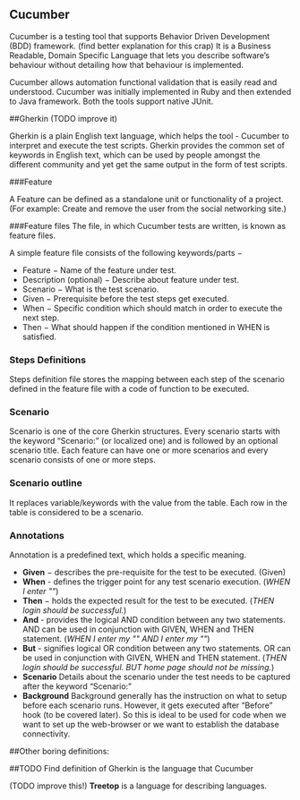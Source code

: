 ## Cucumber

Cucumber is a testing tool that supports Behavior Driven Development (BDD) framework. 
(find better explanation for this crap)  It is a Business Readable, Domain Specific Language that lets you describe software’s behaviour without detailing how that behaviour is implemented.

Cucumber allows automation functional validation that is easily read and understood. Cucumber was initially implemented in Ruby and then extended to Java framework. Both the tools support native JUnit.


##Gherkin (TODO improve it)

Gherkin is a plain English text language, which helps the tool - Cucumber to interpret and execute the test scripts.
Gherkin provides the common set of keywords in English text, which can be used by people amongst the different community and yet get the same output in the form of test scripts.


###Feature

A Feature can be defined as a standalone unit or functionality of a project. (For example: Create and remove the user from the social networking site.)


###Feature files
The file, in which Cucumber tests are written, is known as feature files.

A simple feature file consists of the following keywords/parts −

* Feature − Name of the feature under test.
* Description (optional) − Describe about feature under test.
* Scenario − What is the test scenario.
* Given − Prerequisite before the test steps get executed.
* When − Specific condition which should match in order to execute the next step.
* Then − What should happen if the condition mentioned in WHEN is satisfied.


### Steps Definitions
Steps definition file stores the mapping between each step of the scenario defined in the feature file with a code of function to be executed.


### Scenario

Scenario is one of the core Gherkin structures. Every scenario starts with the keyword “Scenario:” (or localized one) and is followed by an optional scenario title. Each feature can have one or more scenarios and every scenario consists of one or more steps.


### Scenario outline 
It  replaces variable/keywords with the value from the table. Each row in the table is considered to be a scenario.


### Annotations

Annotation is a predefined text, which holds a specific meaning.

* **Given** − describes the pre-requisite for the test to be executed.   (Given)
* **When** - defines the trigger point for any test scenario execution. (_WHEN I enter "<username>"_)
* **Then** − holds the expected result for the test to be executed. (_THEN login should be successful._)  
* **And** - provides the logical AND condition between any two statements. AND can be used in conjunction with GIVEN, WHEN and THEN statement. (_WHEN I enter my "<username>" AND I enter my "<password>"_)
* **But** - signifies logical OR condition between any two statements. OR can be used in conjunction with GIVEN, WHEN and THEN statement. (_THEN login should be successful. BUT home page should not be missing._)
* **Scenario** Details about the scenario under the test needs to be captured after the keyword “Scenario:”
* **Background** Background generally has the instruction on what to setup before each scenario runs. However, it gets executed after “Before” hook (to be covered later). So this is ideal to be used for code when we want to set up the web-browser or we want to establish the database connectivity.


##Other boring definitions:


##TODO
Find definition of Gherkin is the language that Cucumber

(TODO improve this!) **Treetop** is a language for describing languages. 